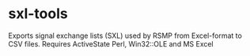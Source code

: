sxl-tools
=========

Exports signal exchange lists (SXL) used by RSMP from Excel-format to CSV files. 
Requires ActiveState Perl, Win32::OLE and MS Excel
